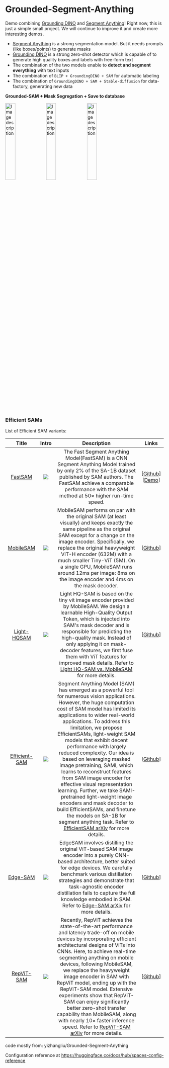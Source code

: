 # Grounded-Segment-Anything
Demo combining [Grounding DINO](https://github.com/IDEA-Research/GroundingDINO) and [Segment Anything](https://github.com/facebookresearch/segment-anything)! Right now, this is just a simple small project. We will continue to improve it and create more interesting demos.

- [Segment Anything](https://github.com/facebookresearch/segment-anything) is a strong segmentation model. But it needs prompts (like boxes/points) to generate masks
- [Grounding DINO](https://github.com/IDEA-Research/GroundingDINO) is a strong zero-shot detector which is capable of to generate high quality boxes and labels with free-form text
- The combination of the two models enable to **detect and segment everything** with text inputs
- The combination of `BLIP + GroundingDINO + SAM` for automatic labeling
- The combination of `GroundingDINO + SAM + Stable-diffusion` for data-factory, generating new data

**Grounded-SAM + Mask Segregation + Save to database**

<img src="https://github.com/lucyellu/Grounded-SAM/assets/20881728/1b40f242-c644-4a5f-8a15-0d42de129656" width="25%" alt="Image description">

<img src="https://github.com/lucyellu/Grounded-SAM/assets/20881728/01814f02-3183-4030-acfa-1dcac14f784b" width="25%" alt="Image description">

<img src="https://github.com/lucyellu/Grounded-SAM/assets/20881728/7e72bc50-395d-4db3-be92-f47279b60172" width="25%" alt="Image description">



### Efficient SAMs
List of Efficient SAM variants:

<div align="center">

| Title | Intro | Description | Links |
|:----:|:----:|:----:|:----:|
| [FastSAM](https://arxiv.org/pdf/2306.12156.pdf) | ![](https://github.com/CASIA-IVA-Lab/FastSAM/blob/main/assets/Overview.png) | The Fast Segment Anything Model(FastSAM) is a CNN Segment Anything Model trained by only 2% of the SA-1B dataset published by SAM authors. The FastSAM achieve a comparable performance with the SAM method at 50× higher run-time speed. | [[Github](https://github.com/CASIA-IVA-Lab/FastSAM)]  [[Demo](https://huggingface.co/spaces/An-619/FastSAM)] |
| [MobileSAM](https://arxiv.org/pdf/2306.14289.pdf) | ![](https://github.com/ChaoningZhang/MobileSAM/blob/master/assets/model_diagram.jpg?raw=true) | MobileSAM performs on par with the original SAM (at least visually) and keeps exactly the same pipeline as the original SAM except for a change on the image encoder. Specifically, we replace the original heavyweight ViT-H encoder (632M) with a much smaller Tiny-ViT (5M). On a single GPU, MobileSAM runs around 12ms per image: 8ms on the image encoder and 4ms on the mask decoder. | [[Github](https://github.com/ChaoningZhang/MobileSAM)] |
| [Light-HQSAM](https://arxiv.org/pdf/2306.01567.pdf) | ![](https://github.com/SysCV/sam-hq/blob/main/figs/sam-hf-framework.png?raw=true) | Light HQ-SAM is based on the tiny vit image encoder provided by MobileSAM. We design a learnable High-Quality Output Token, which is injected into SAM's mask decoder and is responsible for predicting the high-quality mask. Instead of only applying it on mask-decoder features, we first fuse them with ViT features for improved mask details. Refer to [Light HQ-SAM vs. MobileSAM](https://github.com/SysCV/sam-hq#light-hq-sam-vs-mobilesam-on-coco) for more details. | [[Github](https://github.com/SysCV/sam-hq)] |
| [Efficient-SAM](https://github.com/yformer/EfficientSAM) | ![](https://yformer.github.io/efficient-sam/EfficientSAM_files/overview.png) |Segment Anything Model (SAM) has emerged as a powerful tool for numerous vision applications. However, the huge computation cost of SAM model has limited its applications to wider real-world applications. To address this limitation, we propose EfficientSAMs, light-weight SAM models that exhibit decent performance with largely reduced complexity. Our idea is based on leveraging masked image pretraining, SAMI, which learns to reconstruct features from SAM image encoder for effective visual representation learning. Further, we take SAMI-pretrained light-weight image encoders and mask decoder to build EfficientSAMs, and finetune the models on SA-1B for segment anything task. Refer to [EfficientSAM arXiv](https://arxiv.org/pdf/2312.00863.pdf) for more details.| [[Github](https://github.com/yformer/EfficientSAM)] |
| [Edge-SAM](https://github.com/chongzhou96/EdgeSAM) | ![](https://www.mmlab-ntu.com/project/edgesam/img/arch.png) | EdgeSAM involves distilling the original ViT-based SAM image encoder into a purely CNN-based architecture, better suited for edge devices. We carefully benchmark various distillation strategies and demonstrate that task-agnostic encoder distillation fails to capture the full knowledge embodied in SAM. Refer to [Edge-SAM arXiv](https://arxiv.org/abs/2312.06660) for more details. | [[Github](https://github.com/chongzhou96/EdgeSAM)] |
| [RepViT-SAM](https://github.com/THU-MIG/RepViT/tree/main/sam) | ![](https://jameslahm.github.io/repvit-sam/static/images/edge.png) | Recently, RepViT achieves the state-of-the-art performance and latency trade-off on mobile devices by incorporating efficient architectural designs of ViTs into CNNs. Here, to achieve real-time segmenting anything on mobile devices, following MobileSAM, we replace the heavyweight image encoder in SAM with RepViT model, ending up with the RepViT-SAM model. Extensive experiments show that RepViT-SAM can enjoy significantly better zero-shot transfer capability than MobileSAM, along with nearly 10× faster inference speed. Refer to [RepViT-SAM arXiv](https://arxiv.org/pdf/2312.05760.pdf) for more details. | [[Github](https://github.com/THU-MIG/RepViT)] |





<div align="left">
code mostly from: yizhangliu/Grounded-Segment-Anything


Configuration reference at https://huggingface.co/docs/hub/spaces-config-reference


